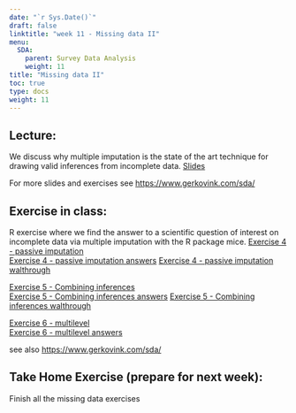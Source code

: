 ```yaml
---
date: "`r Sys.Date()`"
draft: false
linktitle: "week 11 - Missing data II"
menu:
  SDA:
    parent: Survey Data Analysis
    weight: 11
title: "Missing data II"
toc: true
type: docs
weight: 11
---
```


## Lecture: 
We discuss why multiple imputation is the state of the art technique for drawing valid inferences from incomplete data. 
[Slides](/files/SDA/week11/missing-data-2.pdf)  

For more slides and exercises see https://www.gerkovink.com/sda/

## Exercise in class: 
R exercise where we find the answer to a scientific question of interest on incomplete data via multiple imputation with the R package mice. 
[Exercise 4 - passive imputation](/files/SDA/week11/4.-Passive-imputation_post_processing.html)   
[Exercise 4 - passive imputation answers](/files/SDA/week11/4.Passive-imputation_post_processing.Rmd) 
[Exercise 4 - passive imputation walthrough](/files/SDA/week11/Exercise_4.mp4)

[Exercise 5 - Combining inferences](/files/SDA/week11/5.-Combining_inferences.html)   
[Exercise 5 - Combining inferences answers](/files/SDA/week11/5.Combining_inferences.Rmd) 
[Exercise 5 - Combining inferences walthrough](/files/SDA/week11/Exercise_5.mp4)

[Exercise 6 - multilevel](/files/SDA/week11/6.-Multi_level_data.html)   
[Exercise 6 - multilevel answers](/files/SDA/week11/6.multi_level_data.Rmd) 

see also https://www.gerkovink.com/sda/

## Take Home Exercise (prepare for next week): 
Finish all the missing data exercises


